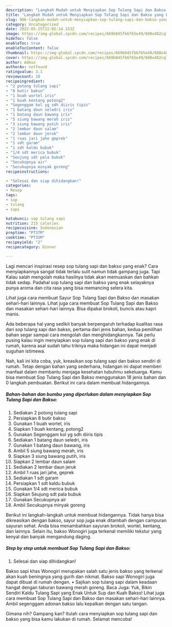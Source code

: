 ```yaml
---
description: "Langkah Mudah untuk Menyiapkan Sop Tulang Sapi dan Bakso yang Lezat"
title: "Langkah Mudah untuk Menyiapkan Sop Tulang Sapi dan Bakso yang Lezat"
slug: 986-langkah-mudah-untuk-menyiapkan-sop-tulang-sapi-dan-bakso-yang-lezat
category: Uncategorized
date: 2022-05-25T22:02:14.153Z
image: https://img-global.cpcdn.com/recipes/669b045fb6f65e49/680x482cq70/sop-tulang-sapi-dan-bakso-foto-resep-utama.jpg
hideToc: false
enableToc: true
enableTocContent: false
thumbnail: https://img-global.cpcdn.com/recipes/669b045fb6f65e49/680x482cq70/sop-tulang-sapi-dan-bakso-foto-resep-utama.jpg
cover: https://img-global.cpcdn.com/recipes/669b045fb6f65e49/680x482cq70/sop-tulang-sapi-dan-bakso-foto-resep-utama.jpg
author: Admin
authorAv: notfound
ratingvalue: 3.1
reviewcount: 10
recipeingredient:
- "2 potong tulang sapi"
- "8 butir bakso"
- "1 buah wortel iris"
- "1 buah kentang potong2"
- "Segenggam kol yg sdh diiris tipis"
- "1 batang daun seledri iris"
- "1 batang daun bawang iris"
- "5 siung bawang merah iris"
- "3 siung bawang putih iris"
- "2 lembar daun salam"
- "2 lembar daun jeruk"
- "1 ruas jari jahe geprek"
- "1 sdt garam"
- "1 sdt kaldu bubuk"
- "1/4 sdt merica bubuk"
- "Seujung sdt pala bubuk"
- "Secukupnya air"
- "Secukupnya minyak goreng"
recipeinstructions:

- "Selesai dan siap dihidangkan!"
categories:
- Resep
tags:
- sop
- tulang
- sapi

katakunci: sop tulang sapi 
nutrition: 215 calories
recipecuisine: Indonesian
preptime: "PT37M"
cooktime: "PT35M"
recipeyield: "2"
recipecategory: Dinner

---
```



Lagi mencari inspirasi resep sop tulang sapi dan bakso yang enak? Cara menyiapkannya sangat tidak terlalu sulit namun tidak gampang juga. Tapi Kalau salah mengolah maka hasilnya tidak akan memuaskan dan bahkan tidak sedap. Padahal sop tulang sapi dan bakso yang enak selayaknya punya aroma dan cita rasa yang bisa memancing selera kita.


Lihat juga cara membuat Sayur Sop Tulang Sapi dan Bakso dan masakan sehari-hari lainnya. Lihat juga cara membuat Sop Tulang Sapi dan Bakso dan masakan sehari-hari lainnya. Bisa dipakai brokoli, buncis atau kapri manis.

Ada beberapa hal yang sedikit banyak berpengaruh terhadap kualitas rasa dari sop tulang sapi dan bakso, pertama dari jenis bahan, kedua pemilihan bahan segar sampai cara mengolah dan menghidangkannya. Tak perlu pusing kalau ingin menyiapkan sop tulang sapi dan bakso yang enak di rumah, karena asal sudah tahu triknya maka hidangan ini dapat menjadi suguhan istimewa.


Nah, kali ini kita coba, yuk, kreasikan sop tulang sapi dan bakso sendiri di rumah. Tetap dengan bahan yang sederhana, hidangan ini dapat memberi manfaat dalam membantu menjaga kesehatan tubuhmu sekeluarga. Kamu bisa membuat Sop Tulang Sapi dan Bakso menggunakan 18 jenis bahan dan 0 langkah pembuatan. Berikut ini cara dalam membuat hidangannya.

<!--inarticleads1-->

##### Bahan-bahan dan bumbu yang diperlukan dalam menyiapkan Sop Tulang Sapi dan Bakso:

1. Sediakan 2 potong tulang sapi
1. Persiapkan 8 butir bakso
1. Gunakan 1 buah wortel, iris
1. Siapkan 1 buah kentang, potong2
1. Gunakan Segenggam kol yg sdh diiris tipis
1. Sediakan 1 batang daun seledri, iris
1. Gunakan 1 batang daun bawang, iris
1. Ambil 5 siung bawang merah, iris
1. Siapkan 3 siung bawang putih, iris
1. Siapkan 2 lembar daun salam
1. Sediakan 2 lembar daun jeruk
1. Ambil 1 ruas jari jahe, geprek
1. Sediakan 1 sdt garam
1. Persiapkan 1 sdt kaldu bubuk
1. Gunakan 1/4 sdt merica bubuk
1. Siapkan Seujung sdt pala bubuk
1. Gunakan Secukupnya air
1. Ambil Secukupnya minyak goreng


Berikut ini langkah-langkah untuk membuat hidangannya. Tidak hanya bisa dikreasikan dengan bakso, sayur sop juga enak ditambah dengan campuran sayuran sehat. Anda bisa menambahkan sayuran brokoli, wortel, kentang, dan lainnya. Selain itu, bakso Wonogiri juga terkenal memiliki tekstur yang kenyal dan banyak mengandung daging. 

<!--inarticleads2-->

##### Step by step untuk membuat Sop Tulang Sapi dan Bakso:


1. Selesai dan siap dihidangkan!

Bakso sapi khas Wonogiri merupakan salah satu jenis bakso yang terkenal akan kuah beningnya yang gurih dan nikmat. Bakso sapi Wonogiri juga dapat dibuat di rumah dengan. • Sajikan sop tulang sapi dalam keadaan hangat dengan taburan bawang merah goreng. Baca Juga: Yuk, Bikin Sendiri Kaldu Tulang Sapi yang Enak Untuk Sup dan Kuah Bakso! Lihat juga cara membuat Sop Tulang Sapi dan Bakso dan masakan sehari-hari lainnya. Ambil segenggam adonan bakso lalu kepalkan dengan satu tangan. 

Gimana nih? Gampang kan? Itulah cara menyiapkan sop tulang sapi dan bakso yang bisa kamu lakukan di rumah. Selamat mencoba!
